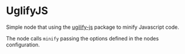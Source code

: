# UglifyJS

Simple node that using the <a href="https://www.npmjs.com/package/uglify-js">ugilify-js</a> package to minify Javascript code.

The node calls `minify` passing the options defined in the nodes configuration.


